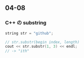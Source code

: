 ## 04-08

### C++ の substring

```cpp
string str = "github";

// str.substr(begin index, length)
cout << str.substr(1, 3) << endl;
// -> "ith"
```
